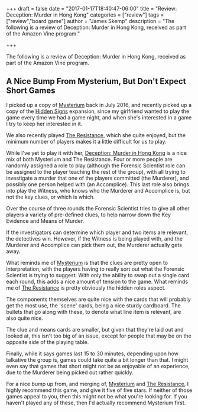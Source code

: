 +++
draft = false
date = "2017-01-17T18:40:47-06:00"
title = "Review: Deception: Murder in Hong Kong"
categories = ["review"]
tags = ["review","board game"]
author = "James Skemp"
description = "The following is a review of Deception: Murder in Hong Kong, received as part of the Amazon Vine program."

+++

The following is a review of Deception: Murder in Hong Kong, received as part of the Amazon Vine program.

## A Nice Bump From Mysterium, But Don't Expect Short Games

I picked up a copy of [Mysterium][mysterium] back in July 2016, and recently picked up a copy of the [Hidden Signs][mysterium-hidden-signs] expansion, since my girlfriend wanted to play the game every time we had a game night, and when she's interested in a game I try to keep her interested in it.

We also recently played [The Resistance][resistance], which she quite enjoyed, but the minimum number of players makes it a little difficult for us to play.

While I've yet to play it with her, [Deception: Murder in Hong Kong][review] is a nice mix of both Mysterium and The Resistance. Four or more people are randomly assigned a role to play (although the Forensic Scientist role can be assigned to the player teaching the rest of the group), with all trying to investigate a murder that one of the players committed (the Murderer), and possibly one person helped with (an Accomplice). This last role also brings into play the Witness, who knows who the Murderer and Accomplice is, but not the key clues, or which is which.

Over the course of three rounds the Forensic Scientist tries to give all other players a variety of pre-defined clues, to help narrow down the Key Evidence and Means of Murder.

If the investigators can determine which player and two items are relevant, the detectives win. However, if the Witness is being played with, and the Murderer and Accomplice can pick them out, the Murderer actually gets away.

What reminds me of [Mysterium][mysterium] is that the clues are pretty open to interpretation, with the players having to really sort out what the Forensic Scientist is trying to suggest. With only the ability to swap out a single card each round, this adds a nice amount of tension to the game. What reminds me of [The Resistance][resistance] is pretty obviously the hidden roles aspect.

The components themselves are quite nice with the cards that will probably get the most use, the 'scene' cards, being a nice sturdy cardboard. The bullets that go along with these, to denote what line item is relevant, are also quite nice.

The clue and means cards are smaller, but given that they're laid out and looked at, this isn't too big of an issue, except for people that may be on the opposite side of the playing table.

Finally, while it says games last 15 to 30 minutes, depending upon how talkative the group is, games could take quite a bit longer than that. I might even say that games that short might not be as enjoyable of an experience, due to the Murderer being picked out rather quickly.

For a nice bump up from, and merging of, [Mysterium][mysterium] and [The Resistance][resistance], I highly recommend this game, and give it five of five stars. If neither of those games appeal to you, then this might not be what you're looking for. If you haven't played any of these, then I'd actually recommend Mysterium first.

[review]: http://amzn.to/2jWUrRl
[mysterium]: http://amzn.to/2k2CB3i
[mysterium-hidden-signs]: http://amzn.to/2k2FJfD
[resistance]: http://amzn.to/2izkbqD

